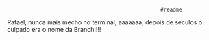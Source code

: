                                                       #readme
Rafael, nunca mais mecho no terminal, aaaaaaa, depois de seculos o culpado era o nome da Branch!!!!